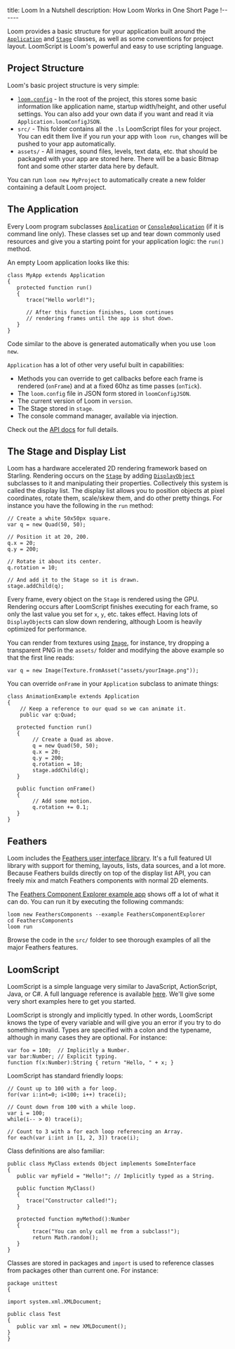 title: Loom In a Nutshell
description: How Loom Works in One Short Page
!------

Loom provides a basic structure for your application built around the [`Application`](../../api/loom/Application.html) and [`Stage`](../../api/loom2d/display/Stage.html) classes, as well as some conventions for project layout. LoomScript is Loom's powerful and easy to use scripting language.

## Project Structure

Loom's basic project structure is very simple:

   * [`loom.config`](08_loom_config.html) - In the root of the project, this stores some basic information like application name, startup width/height, and other useful settings. You can also add your own data if you want and read it via `Application.loomConfigJSON`.
   * `src/` - This folder contains all the `.ls` LoomScript files for your project. You can edit them live if you run your app with `loom run`, changes will be pushed to your app automatically.
   * `assets/` - All images, sound files, levels, text data, etc. that should be packaged with your app are stored here. There will be a basic Bitmap font and some other starter data here by default.

You can run `loom new MyProject` to automatically create a new folder containing a default Loom project.

## The Application

Every Loom program subclasses [`Application`](../../api/loom/Application.html) or [`ConsoleApplication`](../../api/system/application/ConsoleApplication.html) (if it is command line only). These classes set up and tear down commonly used resources and give you a starting point for your application logic: the `run()` method.

An empty Loom application looks like this:

~~~as3
class MyApp extends Application
{
   protected function run()
   {
      trace("Hello world!");
      
      // After this function finishes, Loom continues
      // rendering frames until the app is shut down.
   }
}
~~~

Code similar to the above is generated automatically when you use `loom new`.

`Application` has a lot of other very useful built in capabilities:
   * Methods you can override to get callbacks before each frame is rendered (`onFrame`) and at a fixed 60hz as time passes (`onTick`).
   * The `loom.config` file in JSON form stored in `loomConfigJSON`.
   * The current version of Loom in `version`.
   * The Stage stored in `stage`.
   * The console command manager, available via injection.

Check out the [API docs](../../api/loom/Application.html) for full details.

## The Stage and Display List

Loom has a hardware accelerated 2D rendering framework based on Starling. Rendering occurs on the [`Stage`](../../api/loom2d/display/Stage.html) by adding [`DisplayObject`](../../api/loom2d/display/DisplayObject.html) subclasses to it and manipulating their properties. Collectively this system is called the display list. The display list allows you to position objects at pixel coordinates, rotate them, scale/skew them, and do other pretty things. For instance you have the following in the `run` method:

~~~as3
// Create a white 50x50px square.
var q = new Quad(50, 50);

// Position it at 20, 200.
q.x = 20;
q.y = 200;

// Rotate it about its center.
q.rotation = 10;

// And add it to the Stage so it is drawn.
stage.addChild(q);
~~~

Every frame, every object on the `Stage` is rendered using the GPU. Rendering occurs after LoomScript finishes executing for each frame, so only the last value you set for `x`, `y`, etc. takes effect. Having lots of `DisplayObject`s can slow down rendering, although Loom is heavily optimized for performance.

You can render from textures using [`Image`](../../api/loom2d/display/Image.html), for instance, try dropping a transparent PNG in the `assets/` folder and modifying the above example so that the first line reads:

~~~as3
var q = new Image(Texture.fromAsset("assets/yourImage.png"));
~~~

You can override `onFrame` in your `Application` subclass to animate things:

~~~as3
class AnimationExample extends Application
{
    // Keep a reference to our quad so we can animate it.
    public var q:Quad;

   protected function run()
   {
        // Create a Quad as above.
        q = new Quad(50, 50);
        q.x = 20;
        q.y = 200;
        q.rotation = 10;
        stage.addChild(q);
   }
   
   public function onFrame()
   {
        // Add some motion.
        q.rotation += 0.1;
   }
}
~~~

## Feathers

Loom includes the [Feathers user interface library](http://www.feathersui.com). It's a full featured UI library with support for theming, layouts, lists, data sources, and a lot more. Because Feathers builds directly on top of the display list API, you can freely mix and match Feathers components with normal 2D elements.

The [Feathers Component Explorer example app](../../examples/FeathersComponentExplorer/index.html) shows off a lot of what it can do. You can run it by executing the following commands:

~~~text
loom new FeathersComponents --example FeathersComponentExplorer
cd FeathersComponents
loom run
~~~

Browse the code in the `src/` folder to see thorough examples of all the major Feathers features.

## LoomScript

LoomScript is a simple language very similar to JavaScript, ActionScript, Java, or C#. A full language reference is available [here](../02_LoomScript/02_syntax.html). We'll give some very short examples here to get you started.

LoomScript is strongly and implicitly typed. In other words, LoomScript knows the type of every variable and will give you an error if you try to do something invalid. Types are specified with a colon and the typename, although in many cases they are optional. For instance:

~~~as3
var foo = 100;  // Implicitly a Number.
var bar:Number; // Explicit typing.
function f(x:Number):String { return "Hello, " + x; }
~~~

LoomScript has standard friendly loops:

~~~as3
// Count up to 100 with a for loop.
for(var i:int=0; i<100; i++) trace(i);

// Count down from 100 with a while loop.
var i = 100;
while(i-- > 0) trace(i);

// Count to 3 with a for each loop referencing an Array.
for each(var i:int in [1, 2, 3]) trace(i);
~~~

Class definitions are also familiar:

~~~as3
public class MyClass extends Object implements SomeInterface
{
   public var myField = "Hello!"; // Implicitly typed as a String.
   
   public function MyClass()
   {
      trace("Constructor called!");
   }
   
   protected function myMethod():Number
   {
        trace("You can only call me from a subclass!");
        return Math.random();
   }
}
~~~

Classes are stored in packages and `import` is used to reference classes from packages other than current one. For instance:

~~~as3
package unittest
{

import system.xml.XMLDocument;

public class Test
{
   public var xml = new XMLDocument();
}
}
~~~